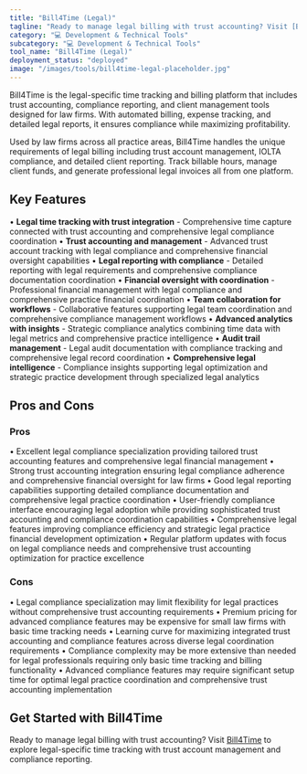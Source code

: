 ```yaml
---
title: "Bill4Time (Legal)"
tagline: "Ready to manage legal billing with trust accounting? Visit [Bill4Time](https://www.bill4time.com) to explore legal-specific time tracking with trust a..."
category: "💻 Development & Technical Tools"
subcategory: "💻 Development & Technical Tools"
tool_name: "Bill4Time (Legal)"
deployment_status: "deployed"
image: "/images/tools/bill4time-legal-placeholder.jpg"
---
```

Bill4Time is the legal-specific time tracking and billing platform that includes trust accounting, compliance reporting, and client management tools designed for law firms. With automated billing, expense tracking, and detailed legal reports, it ensures compliance while maximizing profitability.

Used by law firms across all practice areas, Bill4Time handles the unique requirements of legal billing including trust account management, IOLTA compliance, and detailed client reporting. Track billable hours, manage client funds, and generate professional legal invoices all from one platform.

## Key Features

• **Legal time tracking with trust integration** - Comprehensive time capture connected with trust accounting and comprehensive legal compliance coordination
• **Trust accounting and management** - Advanced trust account tracking with legal compliance and comprehensive financial oversight capabilities
• **Legal reporting with compliance** - Detailed reporting with legal requirements and comprehensive compliance documentation coordination
• **Financial oversight with coordination** - Professional financial management with legal compliance and comprehensive practice financial coordination
• **Team collaboration for workflows** - Collaborative features supporting legal team coordination and comprehensive compliance management workflows
• **Advanced analytics with insights** - Strategic compliance analytics combining time data with legal metrics and comprehensive practice intelligence
• **Audit trail management** - Legal audit documentation with compliance tracking and comprehensive legal record coordination
• **Comprehensive legal intelligence** - Compliance insights supporting legal optimization and strategic practice development through specialized legal analytics

## Pros and Cons

### Pros
• Excellent legal compliance specialization providing tailored trust accounting features and comprehensive legal financial management
• Strong trust accounting integration ensuring legal compliance adherence and comprehensive financial oversight for law firms
• Good legal reporting capabilities supporting detailed compliance documentation and comprehensive legal practice coordination
• User-friendly compliance interface encouraging legal adoption while providing sophisticated trust accounting and compliance coordination capabilities
• Comprehensive legal features improving compliance efficiency and strategic legal practice financial development optimization
• Regular platform updates with focus on legal compliance needs and comprehensive trust accounting optimization for practice excellence

### Cons
• Legal compliance specialization may limit flexibility for legal practices without comprehensive trust accounting requirements
• Premium pricing for advanced compliance features may be expensive for small law firms with basic time tracking needs
• Learning curve for maximizing integrated trust accounting and compliance features across diverse legal coordination requirements
• Compliance complexity may be more extensive than needed for legal professionals requiring only basic time tracking and billing functionality
• Advanced compliance features may require significant setup time for optimal legal practice coordination and comprehensive trust accounting implementation

## Get Started with Bill4Time

Ready to manage legal billing with trust accounting? Visit [Bill4Time](https://www.bill4time.com) to explore legal-specific time tracking with trust account management and compliance reporting.